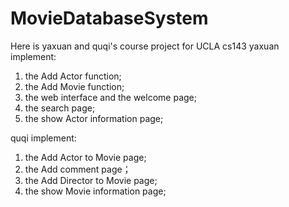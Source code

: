 # MovieDatabaseSystem
Here is yaxuan and quqi's course project for UCLA cs143
yaxuan implement: 
1. the Add Actor function;
2. the Add Movie function;
3. the web interface and the welcome page;
4. the search page;
5. the show Actor information page;

quqi implement:
1. the Add Actor to Movie page;
2. the Add comment page；
3. the Add Director to Movie page;
4. the show Movie information page;
